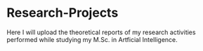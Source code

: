 # Research-Projects

Here I will upload the theoretical reports of my research activities performed while studying my M.Sc. in Artficial Intelligence.

